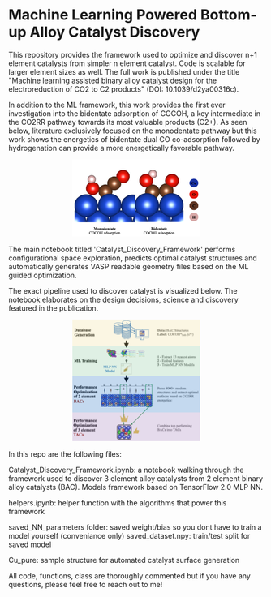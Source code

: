 # Machine Learning Powered Bottom-up Alloy Catalyst Discovery
This repository provides the framework used to optimize and discover n+1 element catalysts from simpler n element catalyst. Code is scalable for larger element sizes as well. The full work is published under the title "Machine learning assisted binary alloy catalyst design for the electroreduction of CO2 to C2 products" (DOI: 10.1039/d2ya00316c).

In addition to the ML framework, this work provides the first ever investigation into the bidentate adsorption of COCOH, a key intermediate in the CO2RR pathway towards its most valuable products (C2+). As seen below, literature exclusively focused on the monodentate pathway but this work shows the energetics of bidentate dual CO co-adsorption followed by hydrogenation can provide a more energetically favorable pathway.

<p align="center" width="75%">
    <img width="50%" src="images/bidentate.png"> 
</p>

The main notebook titled 'Catalyst_Discovery_Framework' performs configurational space exploration, predicts optimal catalyst structures and automatically generates VASP readable geometry files based on the ML guided optimization.

The exact pipeline used to discover catalyst is visualized below. The notebook elaborates on the design decisions, science and discovery featured in the publication.

<p align="center" width="75%">
    <img width="50%" src="images/pipeline.png"> 
</p>

In this repo are the following files:

Catalyst_Discovery_Framework.ipynb: a notebook walking through the framework used to discover 3 element alloy catalysts from 2 element binary alloy catalysts (BAC). Models framework based on TensorFlow 2.0 MLP NN.

helpers.ipynb: helper function with the algorithms that power this framework

saved_NN_parameters folder: saved weight/bias so you dont have to train a model yourself (conveniance only)
saved_dataset.npy: train/test split for saved model

Cu_pure: sample structure for automated catalyst surface generation

All code, functions, class are thoroughly commented but if you have any questions, please feel free to reach out to me!
